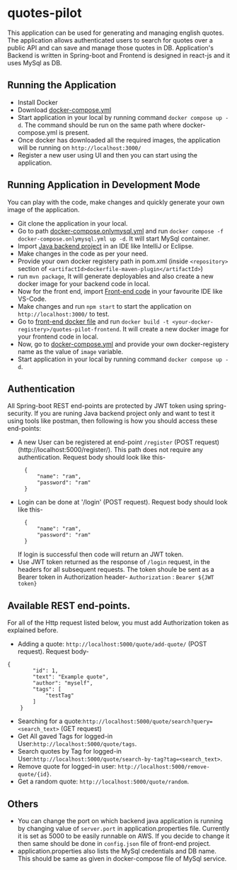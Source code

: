 # quotes-pilot
This application can be used for generating and managing english quotes. 
The application allows authenticated users to search for quotes over a public API and can save and manage those quotes in DB. 
Application's Backend is written in Spring-boot and Frontend is designed in react-js and it uses MySql as DB.

## Running the Application
- Install Docker
- Download [docker-compose.yml](https://github.com/amitkc2309/quotes-pilot/blob/main/docker/docker-compose.yml)
- Start application in your local by running command `docker compose up -d`. The command should be run on the same path where docker-compose.yml is present.
- Once docker has downloaded all the required images, the application will be running on `http://localhost:3000/`
- Register a new user using UI and then you can start using the application.

## Running Application in Development Mode
You can play with the code, make changes and quickly generate your own image of the application.
- Git clone the application in your local.
- Go to path [docker-compose.onlymysql.yml](https://github.com/amitkc2309/quotes-pilot/blob/main/docker/docker-compose.onlymysql.yml) and run `docker compose -f docker-compose.onlymysql.yml up -d`. It will start MySql container.
- Import [Java backend project](https://github.com/amitkc2309/quotes-pilot/tree/main/backend) in an IDE like IntelliJ or Eclipse.
- Make changes in the code as per your need.
- Provide your own docker registery path in pom.xml (inside `<repository>` section of `<artifactId>dockerfile-maven-plugin</artifactId>`)
- run `mvn package`, It will generate deployables and also create a new docker image for your backend code in local.
- Now for the front end, import [Front-end code](https://github.com/amitkc2309/quotes-pilot/tree/main/frontend_web/quote-app) in your favourite IDE like VS-Code.
- Make changes and run `npm start` to start the application on `http://localhost:3000/` to test.
- Go to [front-end docker file](https://github.com/amitkc2309/quotes-pilot/blob/main/frontend_web/quote-app/Dockerfile) and run  `docker build -t <your-docker-registery>/quotes-pilot-frontend`. It will create a new docker image for your frontend code in local.
- Now, go to [docker-compose.yml](https://github.com/amitkc2309/quotes-pilot/blob/main/docker/docker-compose.yml) and provide your own docker-registery name as the value of `image` variable.
- Start application in your local by running command `docker compose up -d`.

## Authentication
All Spring-boot REST end-points are protected by JWT token using spring-security. If you are runing Java backend project only and want to test it using tools 
like postman, then following is how you should access these end-points: 
- A new User can be registered at end-point `/register` (POST request) (http://localhost:5000/register/). This path does not require any authentication. Request body should look 
like this-
  ```
    {
        "name": "ram",
        "password": "ram"
    }
  ```
- Login can be done at '/login' (POST request). Request body should look like this-
  ```
    {
        "name": "ram",
        "password": "ram"
    }
    ```
   If login is successful then code will return an JWT token.
- Use JWT token returned as the response of `/login` request, in the headers for all subsequent requests. The token shoule be sent as a Bearer token in Authorization header-
`Authorization` : `Bearer ${JWT token}` 

## Available REST end-points.
For all of the Http request listed below, you must add Authorization token as explained before.
- Adding a quote: `http://localhost:5000/quote/add-quote/` (POST request). Request body-
```
{
        "id": 1,
        "text": "Example quote",
        "author": "myself",
        "tags": [
            "testTag"
        ]
    }
```
- Searching for a quote:`http://localhost:5000/quote/search?query=<search_text>` (GET request)
- Get All gaved Tags for logged-in User:`http://localhost:5000/quote/tags`. 
- Search quotes by Tag for logged-in User:`http://localhost:5000/quote/search-by-tag?tag=<search_text>`.
- Remove quote for logged-in user: `http://localhost:5000/remove-quote/{id}`.
- Get a random quote: `http://localhost:5000/quote/random`.

## Others
- You can change the port on which backend java application is running by changing value of `server.port` in application.properties file. Currently it is set as 5000 
to be easily runnable on AWS. If you decide to change it then same should be done in `config.json` file of front-end project.
- application.properties also lists the MySql credentials and DB name. This should be same as given in docker-compose file of MySql service.
